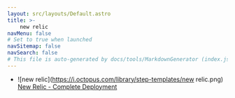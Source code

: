 ```yaml
---
layout: src/layouts/Default.astro
title: >-
    new relic
navMenu: false
# Set to true when launched
navSitemap: false
navSearch: false
# This file is auto-generated by docs/tools/MarkdownGenerator (index.js)
---
```


<ul>

<li>

![new relic](https://i.octopus.com/library/step-templates/new relic.png) [New Relic - Complete Deployment](/integrations/new-relic/new-relic-complete-deployment)

</li>
        
</ul>
